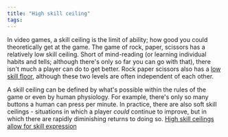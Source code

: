 ```yaml
---
title: "High skill ceiling"
tags:
---
```



In video games, a skill ceiling is the limit of ability; how good you could theoretically get at the game. The game of rock, paper, scissors has a relatively low skill ceiling. Short of mind-reading (or learning individual habits and tells; although there's only so far you can go with that), there isn't much a player can do to get better. Rock paper scissors also has a [low skill floor](notes/low-skill-floor), although these two levels are often independent of each other.

A skill ceiling can be defined by what's possible within the rules of the game or even by human physiology. For example, there's only so many buttons a human can press per minute. In practice, there are also soft skill ceilings - situations in which a player *could* continue to improve, but in which there are rapidly diminishing returns to doing so.
[High skill ceilings allow for skill expression](notes/high-skill-ceilings-allow-for-skill-expression)